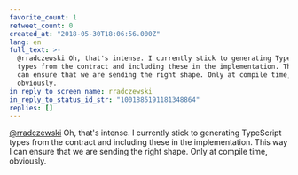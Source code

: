 ```yaml
---
favorite_count: 1
retweet_count: 0
created_at: "2018-05-30T18:06:56.000Z"
lang: en
full_text: >-
  @rradczewski Oh, that's intense. I currently stick to generating TypeScript
  types from the contract and including these in the implementation. This way I
  can ensure that we are sending the right shape. Only at compile time,
  obviously.
in_reply_to_screen_name: rradczewski
in_reply_to_status_id_str: "1001885191181348864"
replies: []
---
```


[@rradczewski](https://twitter.com/rradczewski) Oh, that's intense. I currently
stick to generating TypeScript types from the contract and including these in
the implementation. This way I can ensure that we are sending the right shape.
Only at compile time, obviously.
